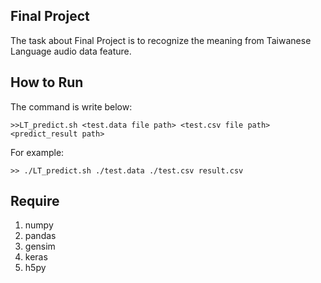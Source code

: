## Final Project
The task about Final Project is to recognize the meaning from Taiwanese Language audio data feature.

## How to Run
The command is write below:

    >>LT_predict.sh <test.data file path> <test.csv file path> <predict_result path>
    
For example:
    
    >> ./LT_predict.sh ./test.data ./test.csv result.csv

## Require

1. numpy
2. pandas
3. gensim
4. keras
5. h5py

